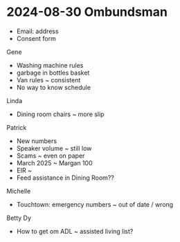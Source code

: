 # 2024-08-30 Ombundsman

* Email: address
* Consent form

Gene

* Washing machine rules
* garbage in bottles basket
* Van rules ~ consistent
* No way to know schedule

Linda

* Dining room chairs ~ more slip

Patrick

* New numbers
* Speaker volume ~ still low
* Scams ~ even on paper
* March 2025 ~ Margan 100
* EIR ~
* Feed assistance in Dining Room??


Michelle

* Touchtown: emergency numbers ~ out of date / wrong

Betty Dy

* How to get om ADL ~ assisted living list?
